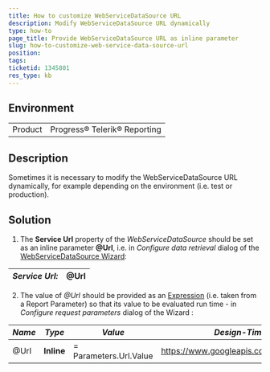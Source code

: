 ```yaml
---
title: How to customize WebServiceDataSource URL
description: Modify WebServiceDataSource URL dynamically
type: how-to
page_title: Provide WebServiceDataSource URL as inline parameter
slug: how-to-customize-web-service-data-source-url
position: 
tags: 
ticketid: 1345801
res_type: kb
---
```


## Environment
<table>
	<tr>
		<td>Product</td>
		<td>Progress® Telerik® Reporting</td>
	</tr>
</table>


## Description
Sometimes it is necessary to modify the WebServiceDataSource URL dynamically, for example depending on the environment (i.e. test or production).

## Solution
1. The **Service Url** property of the _WebServiceDataSource_ should be set as an inline parameter **@Url**, i.e. in _Configure data retrieval_ dialog of the [WebServiceDataSource Wizard](../webservicedatasource-wizard):

_Service Url:_| __@Url__
---|---

2. The value of _@Url_ should be provided as an [Expression](../report-expressions) (i.e. taken from a Report Parameter) so that its value to be evaluated run time - in _Configure request parameters_ dialog of the Wizard : 

  _Name_|_Type_|_Value_|_Design-Time Value_
  ---|---|---|---
  @Url|__Inline__|= Parameters.Url.Value|https://www.googleapis.com/books/v1/volumes
